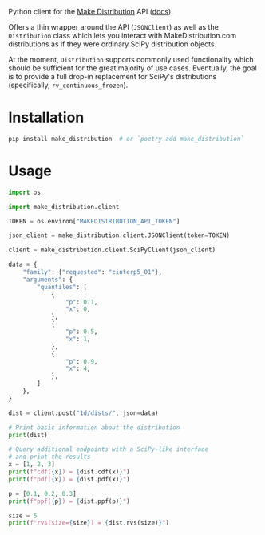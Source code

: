 
[homepage]: https://makedistribution.com
[docs]: https://makedistribution.com/s/api/v0/docs/

Python client for the [Make Distribution][homepage] API ([docs][docs]).

Offers a thin wrapper around the API (`JSONClient`) as well as the `Distribution` class which lets you interact with MakeDistribution.com distributions as if they were ordinary SciPy distribution objects. 

At the moment, `Distribution` supports commonly used functionality which should be sufficient for the great majority of use cases. Eventually, the goal is to provide a full drop-in replacement for SciPy's distributions (specifically, ``rv_continuous_frozen``).

# Installation
```bash
pip install make_distribution  # or `poetry add make_distribution`
```

# Usage
```python
import os

import make_distribution.client

TOKEN = os.environ["MAKEDISTRIBUTION_API_TOKEN"]

json_client = make_distribution.client.JSONClient(token=TOKEN)

client = make_distribution.client.SciPyClient(json_client)

data = {
    "family": {"requested": "cinterp5_01"},
    "arguments": {
        "quantiles": [
            {
                "p": 0.1,
                "x": 0,
            },
            {
                "p": 0.5,
                "x": 1,
            },
            {
                "p": 0.9,
                "x": 4,
            },
        ]
    },
}

dist = client.post("1d/dists/", json=data)

# Print basic information about the distribution
print(dist)

# Query additional endpoints with a SciPy-like interface
# and print the results
x = [1, 2, 3]
print(f"cdf({x}) = {dist.cdf(x)}")
print(f"pdf({x}) = {dist.pdf(x)}")

p = [0.1, 0.2, 0.3]
print(f"ppf({p}) = {dist.ppf(p)}")

size = 5
print(f"rvs(size={size}) = {dist.rvs(size)}")
```